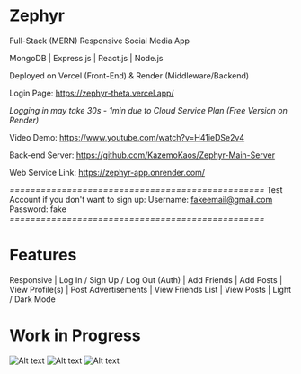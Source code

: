 # Zephyr
Full-Stack (MERN) Responsive Social Media App

MongoDB | Express.js | React.js | Node.js

Deployed on Vercel (Front-End) & Render (Middleware/Backend)

Login Page: https://zephyr-theta.vercel.app/

*Logging in may take 30s - 1min due to Cloud Service Plan (Free Version on Render)*

Video Demo: https://www.youtube.com/watch?v=H41ieDSe2v4

Back-end Server: https://github.com/KazemoKaos/Zephyr-Main-Server

Web Service Link: https://zephyr-app.onrender.com/

*=================================================*
Test Account if you don't want to sign up:
Username: fakeemail@gmail.com
Password: fake
*=================================================*

# Features

Responsive | Log In / Sign Up / Log Out (Auth) | Add Friends | Add Posts | View Profile(s) | Post Advertisements | View Friends List | View Posts | Light / Dark Mode 


# Work in Progress
![Alt text](https://cdn.discordapp.com/attachments/1010766384646602856/1113713079671345162/image.png)
![Alt text](https://cdn.discordapp.com/attachments/1010766384646602856/1113713043927486554/image.png)
![Alt text](https://cdn.discordapp.com/attachments/1010766384646602856/1113713141327609876/image.png)
